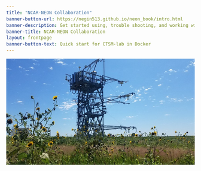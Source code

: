 ```yaml
---
title: "NCAR-NEON Collaboration"
banner-button-url: https://negin513.github.io/neon_book/intro.html
banner-description: Get started using, trouble shooting, and working with NCAR models and NEON measurements
banner-title: NCAR-NEON Collaboration
layout: frontpage
banner-button-text: Quick start for CTSM-lab in Docker
---
```


<img src="images/STER_tower.png" alt="NEON flux tower at Sterling, CO [STER]. " style="display: block; margin: auto;">
